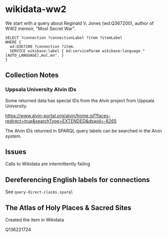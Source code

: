 # wikidata-ww2

We start with a query about Reginald V. Jones \(wd:Q367200\), author of 
WW2 memoir, "Most Secret War".

```
SELECT ?connection ?connectionLabel ?item ?itemLabel 
WHERE {
  wd:Q367200 ?connection ?item.
  SERVICE wikibase:label { bd:serviceParam wikibase:language "[AUTO_LANGUAGE],mul,en". }
}
```

## Collection Notes

### Uppsala University Alvin IDs

Some returned data has special IDs from the Alvin project from Uppsala University.

https://www.alvin-portal.org/alvin/home.jsf?faces-redirect=true&searchType=EXTENDED&dswid=-8265

The Alvin IDs returned in SPARQL query labels can be searched in the Alvin system. 

## Issues

Calls to Wikidata are intermittently failing

## Dereferencing English labels for connections

See `query-direct-claims.sparql` 

## The Atlas of Holy Places & Sacred Sites

Created the item in Wikidata

Q136221724

